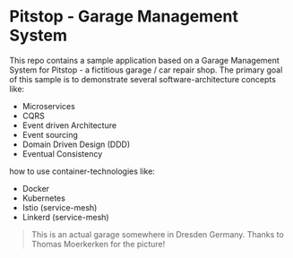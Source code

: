 # Pitstop - Garage Management System
This repo contains a sample application based on a Garage Management System for Pitstop - a fictitious garage / car repair shop. The primary goal of this sample is to demonstrate several software-architecture concepts like:  
* Microservices  
* CQRS  
* Event driven Architecture  
* Event sourcing  
* Domain Driven Design (DDD)  
* Eventual Consistency  

how to use container-technologies like:

* Docker
* Kubernetes
* Istio (service-mesh)
* Linkerd (service-mesh)


> This is an actual garage somewhere in Dresden Germany. Thanks to Thomas Moerkerken for the picture!
